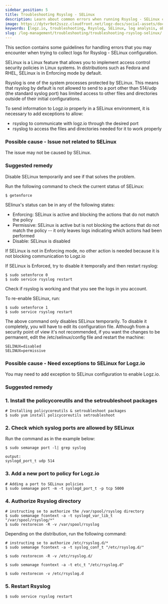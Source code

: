 ```yaml
---
sidebar_position: 5
title: Troubleshooting Rsyslog - SELinux
description: Learn about common errors when running Rsyslog - SELinux configuration
image: https://dytvr9ot2sszz.cloudfront.net/logz-docs/social-assets/docs-social.jpg
keywords: [logz.io, troubleshooting, Rsyslog, SELinux, log analysis, observability]
slug: /log-management/troubleshooting/troubleshooting-rsyslog-selinux/
---
```


This section contains some guidelines for handling errors that you may encounter when trying to collect logs for Rsyslog - SELinux configuration.

SELinux is a Linux feature that allows you to implement access control security policies in Linux systems. In distributions such as Fedora and RHEL, SELinux is in Enforcing mode by default.

Rsyslog is one of the system processes protected by SELinux. This means that rsyslog by default is not allowed to send to a port other than 514/udp (the standard syslog port) has limited access to other files and directories outside of their initial configurations.

To send information to Logz.io properly in a SELinux environment, it is necessary to add exceptions to allow:

* rsyslog to communicate with logz.io through the desired port
* rsyslog to access the files and directories needed for it to work properly



### Possible cause - Issue not related to SELinux

The issue may not be caused by SELinux.

<h3 id="related-remedy"> Suggested remedy</h3>


Disable SELinux temporarily and see if that solves the problem.

Run the following command to check the current status of SELinux:

```shell
$ getenforce
```

SElinux's status can be in any of the following states: 

* Enforcing: SELinux is active and blocking the actions that do not match the policy
* Permissive: SELinux is active but is not blocking the actions that do not match the policy -- it only leaves logs indicating which actions had been performed
* Disable: SELinux is disabled

If SELinux is not in Enforcing mode, no other action is needed because it is not blocking communication to Logz.io

If SELinux is Enforced, try to disable it temporally and then restart rsyslog:

```shell
$ sudo setenforce 0
$ sudo service rsyslog restart
```

Check if rsyslog is working and that you see the logs in you account.

To re-enable SELinux, run: 

```shell
$ sudo setenforce 1
$ sudo service rsyslog restart
```

The above command only disables SELinux temporarily. To disable it completely, you will have to edit its configuration file. Although from a security point of view it's not recommended, if you want the changes to be permanent, edit the /etc/selinux/config file and restart the machine:

```shell
SELINUX=disabled 
SELINUX=permissive 
```

### Possible cause - Need exceptions to SELinux for Logz.io

You may need to add exception to SELinux configuration to enable Logz.io.

<h3 id="exception-remedy"> Suggested remedy</h3>


<h3 id="exception-1"> 1. Install the policycoreutils and the setroubleshoot packages</h3>


```shell
# Installing policycoreutils & setroubleshoot packages
$ sudo yum install policycoreutils setroubleshoot
```

<h3 id="exception-2"> 2. Check which syslog ports are allowed by SELinux</h3>

Run the command as in the example below:

```shell
$ sudo semanage port -l| grep syslog

output:
syslogd_port_t udp 514
```

<h3 id="exception-3"> 3. Add a new port to policy for Logz.io</h3>


```shell
# Adding a port to SELinux policies
$ sudo semanage port -m -t syslogd_port_t -p tcp 5000
```

<h3 id="exception-4"> 4. Authorize Rsyslog directory</h3>


```shell
# instructing se to authorize the /var/spool/rsyslog directory
$ sudo semanage fcontext -a -t syslogd_var_lib_t "/var/spool/rsyslog/*"
$ sudo restorecon -R -v /var/spool/rsyslog
```

Depending on the distribution, run the following command:

```shell
# instructing se to authorize /etc/rsyslog.d/*
$ sudo semanage fcontext -a -t syslog_conf_t "/etc/rsyslog.d/"

$ sudo restorecon -R -v /etc/rsyslog.d/

$ sudo semanage fcontext -a -t etc_t "/etc/rsyslog.d"

$ sudo restorecon -v /etc/rsyslog.d
```

<h3 id="exception-5"> 5. Restart Rsyslog</h3>


```shell
$ sudo service rsyslog restart
```
